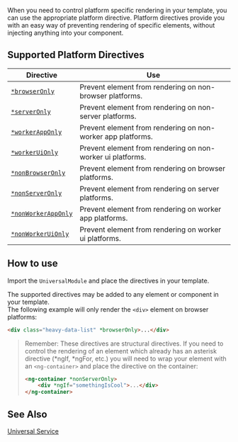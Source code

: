 When you need to control platform specific rendering in your template, you can use the appropriate platform directive.
Platform directives provide you with an easy way of preventing rendering of specific elements, without injecting anything into your component.

## Supported Platform Directives
|Directive|Use|
|---------|---|
| [`*browserOnly`     ](/directives/browseronlydirective.html) | Prevent element from rendering on non-browser platforms. |
| [`*serverOnly`      ](/directives/serveronlydirective.html) | Prevent element from rendering on non-server platforms. |
| [`*workerAppOnly`   ](/directives/workerapponlydirective.html) | Prevent element from rendering on non-worker app platforms. |
| [`*workerUiOnly`    ](/directives/workeruionlydirective.html) | Prevent element from rendering on non-worker ui platforms. |
| [`*nonBrowserOnly`  ](/directives/nonbrowseronlydirective.html) | Prevent element from rendering on browser platforms. |
| [`*nonServerOnly`   ](/directives/nonserveronlydirective.html) | Prevent element from rendering on server platforms. |
| [`*nonWorkerAppOnly`](/directives/nonworkerapponlydirective.html) | Prevent element from rendering on worker app platforms. |
| [`*nonWorkerUiOnly` ](/directives/nonworkeruionlydirective.html) | Prevent element from rendering on worker ui platforms. |

## How to use
Import the `UniversalModule` and place the directives in your template.

The supported directives may be added to any element or component in your template.  
The following example will only render the `<div>` element on browser platforms:
```html
<div class="heavy-data-list" *browserOnly>...</div>
```

> Remember: These directives are structural directives. If you need to control the rendering of an element which already has an asterisk directive (*ngIf, *ngFor, etc.)  you will need to wrap your element with an `<ng-container>` and place the directive on the container:
> ```html
> <ng-container *nonServerOnly>
>     <div *ngIf="somethingIsCool">...</div>
> </ng-container>
> ```

## See Also
[Universal Service](universalservice.html)